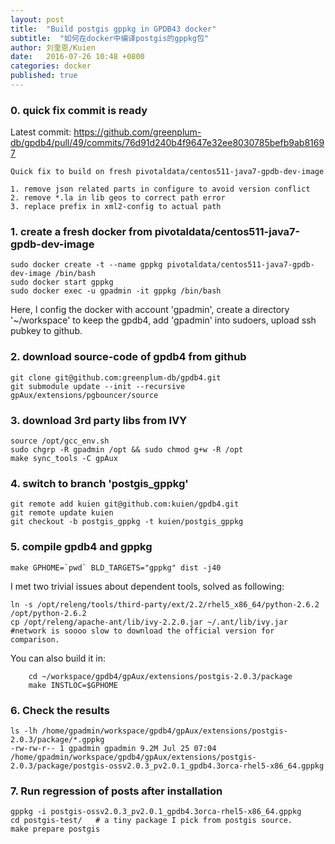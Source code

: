 ```yaml
---
layout: post
title:  "Build postgis gppkg in GPDB43 docker"
subtitle:  "如何在docker中编译postgis的gppkg包"
author: 刘奎恩/Kuien
date:   2016-07-26 10:48 +0800
categories: docker 
published: true
---
```


### 0. quick fix commit is ready

Latest commit: https://github.com/greenplum-db/gpdb4/pull/49/commits/76d91d240b4f9647e32ee8030785befb9ab81697

    Quick fix to build on fresh pivotaldata/centos511-java7-gpdb-dev-image

    1. remove json related parts in configure to avoid version conflict
    2. remove *.la in lib geos to correct path error
    3. replace prefix in xml2-config to actual path


### 1. create a fresh docker from pivotaldata/centos511-java7-gpdb-dev-image

    sudo docker create -t --name gppkg pivotaldata/centos511-java7-gpdb-dev-image /bin/bash
    sudo docker start gppkg
    sudo docker exec -u gpadmin -it gppkg /bin/bash

Here, I config the docker with account 'gpadmin', create a directory '~/workspace' to keep the gpdb4, add 'gpadmin' into sudoers, upload ssh pubkey to github.

### 2. download source-code of gpdb4 from github

    git clone git@github.com:greenplum-db/gpdb4.git
    git submodule update --init --recursive gpAux/extensions/pgbouncer/source

### 3. download 3rd party libs from IVY

    source /opt/gcc_env.sh
    sudo chgrp -R gpadmin /opt && sudo chmod g+w -R /opt
    make sync_tools -C gpAux

### 4. switch to branch 'postgis_gppkg'

    git remote add kuien git@github.com:kuien/gpdb4.git
    git remote update kuien
    git checkout -b postgis_gppkg -t kuien/postgis_gppkg
    
### 5. compile gpdb4 and gppkg

    make GPHOME=`pwd` BLD_TARGETS="gppkg" dist -j40

I met two trivial issues about dependent tools, solved as following:

    ln -s /opt/releng/tools/third-party/ext/2.2/rhel5_x86_64/python-2.6.2 /opt/python-2.6.2
    cp /opt/releng/apache-ant/lib/ivy-2.2.0.jar ~/.ant/lib/ivy.jar #network is soooo slow to download the official version for comparison.

You can also build it in:

		cd ~/workspace/gpdb4/gpAux/extensions/postgis-2.0.3/package
		make INSTLOC=$GPHOME

### 6. Check the results

    ls -lh /home/gpadmin/workspace/gpdb4/gpAux/extensions/postgis-2.0.3/package/*.gppkg
    -rw-rw-r-- 1 gpadmin gpadmin 9.2M Jul 25 07:04 /home/gpadmin/workspace/gpdb4/gpAux/extensions/postgis-2.0.3/package/postgis-ossv2.0.3_pv2.0.1_gpdb4.3orca-rhel5-x86_64.gppkg

### 7. Run regression of posts after installation

    gppkg -i postgis-ossv2.0.3_pv2.0.1_gpdb4.3orca-rhel5-x86_64.gppkg
    cd postgis-test/   # a tiny package I pick from postgis source.
    make prepare postgis
